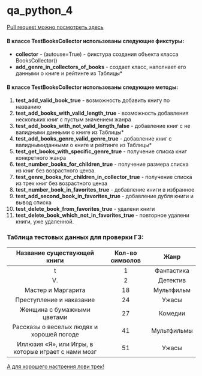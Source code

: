 # qa_python_4    

[Pull request можно посмотреть здесь](https://github.com/Demon4kHD/qa_python "Мамой клянусь - сам сделал")

#### В классе TestBooksCollector использованы следующие фикстуры:

* **collector** - (autouse=True) - фикстура создания объекта класса BooksCollector()
* **add_genre_in_collectors_of_books** - создает класс, наполнает его данными о книге и рейтинге из Таблицы*

#### В классе TestBooksCollector использованы следующие методы:

1. **test_add_valid_book_true** - возможность добавить книгу по названию
2. **test_add_books_with_valid_length_true** - возможность добавления нескольких книг с пустым значением жанра
3. **test_add_books_with_not_valid_length_false** - добавление книг с не валидными данными о книге из Таблицы*
4. **test_add_books_genre_valid_genre_true** - добавление книг с валиднымиданными о книге и рейтинге из Таблицы*
5. **test_get_books_with_specific_genre_true** - получение списка книг конкретного жанра
6. **test_number_books_for_children_true** - получение размера списка из книг без возрастного ценза.
7. **test_genre_books_for_children_in_collector_true** - получение списка из трех книг без возрастного ценза
8. **test_number_book_in_favorites_true** - добавление книги в избранное
9. **test_add_second_book_in_favorites_true** - добавление дубля книги и вывод списка
10. **test_delete_book_from_favorites_true** - удалени книги
11. **test_delete_book_which_not_in_favorites_true** - повторное удалени книги, уже удаленной.


### Таблица тестовых данных для проверки ГЗ:

| Название существующей книги | Кол-во символов |    Жанр     |
|:-:|:-:|:-----------:|
| t | 1 | Фантастика  |
| V. | 2 |  Детектив   | 
| Мастер и Маргарита | 18 | Мультфильм  |
| Преступление и наказание | 24 |    Ужасы    |
| Женщина с бумажными цветами | 27 |   Комедии   | 
| Рассказы о веселых людях и хорошей погоде | 41 | Мультфильмы |
|Иллюзия «Я», или Игры, в которые играет с нами мозг | 51 |    Ужасы    |

[//]: # ([А по этой ссылке можно увидеть Дик пик...  Шучу, банан! &#40;Дай знать, если ты видишь это хулиганство&#41;]&#40;https://i.ytimg.com/vi/HJtzxvmfHm4/maxresdefault.jpg&#41;)
[А для хорошего настрения лови трек!](https://music.yandex.ru/album/25862435/track/113840603)